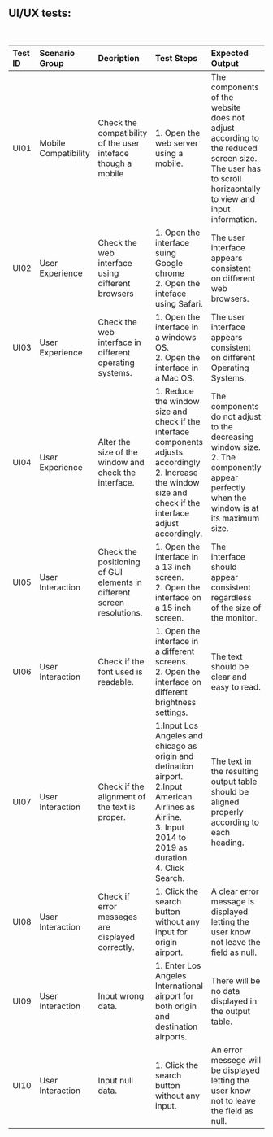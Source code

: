 ## UI/UX tests:

<br /> 

| Test ID | Scenario Group | Decription | Test Steps | Expected Output | Factors | Metrics | Remarks |
| :-             | :-      | :-         | :-         | :-              | :-      | :-      | :-      |
|UI01|Mobile Compatibility|Check the compatibility of the user inteface though a mobile|1. Open the web server using a mobile.|The components of the website does not adjust according to the reduced screen size.<br />The user has to scroll horizaontally to view and input information.|Portability|Direct<br />External|-|
|UI02|User Experience|Check the web interface using different browsers|1. Open the interface suing Google chrome <br/> 2. Open the inteface using Safari.  |The user interface appears consistent on different web browsers.|Portability|Direct<br />External|-|
|UI03|User Experience|Check the web interface in different operating systems.|1. Open the interface in a windows OS.<br />2. Open the interface in a Mac OS.|The user interface appears consistent on different Operating Systems.|Portability|Direct<br />External|-|
|UI04|User Experience |Alter the size of the window and check the interface. |1. Reduce the window size and check if the interface components adjusts accordingly<br />2. Increase the window size and check if the interface adjust accordingly.|The components do not adjust to the decreasing window size.<br />2. The componently appear perfectly when the window is at its maximum size.|Portability|Direct<br />External|-|
|UI05|User Interaction|Check the positioning of GUI elements in different screen resolutions.|1. Open the interface in a 13 inch screen.<br />2. Open the interface on a 15 inch screen.|The interface should appear consistent regardless of the size of the monitor.|Correctness|Direct<br />External|-|
|UI06|User Interaction|Check if the font used is readable.|1. Open the interface in a different screens.<br />2. Open the interface on different brightness settings.|The text should be clear and easy to read.|Correctness|Direct<br />External|-|
|UI07|User Interaction|Check if the alignment of the text is proper.|1.Input Los Angeles and chicago as origin and detination airport.<br />2.Input American Airlines as Airline.<br />3. Input 2014 to 2019 as duration.<br />4. Click Search.| The text in the resulting output table should be aligned properly according to each heading.|Correctness|Direct<br />External|-|
|UI08|User Interaction|Check if error messeges are displayed correctly.|1. Click the search button without any input for origin airport.|A clear error message is displayed letting the user know not leave the field as null.|Correctness<br />Maintainability|Direct<br />Internal|-|
|UI09|User Interaction|Input wrong data.|1. Enter Los Angeles International airport for both origin and destination airports.|There will be no data displayed in the output table.|Correctness|-|-|
|UI10|User Interaction|Input null data.|1. Click the search button without any input.| An error messege will be displayed letting the user know not to leave the field as null.|Correctness<br />Maintainability|Direct<br />Internal|-|
